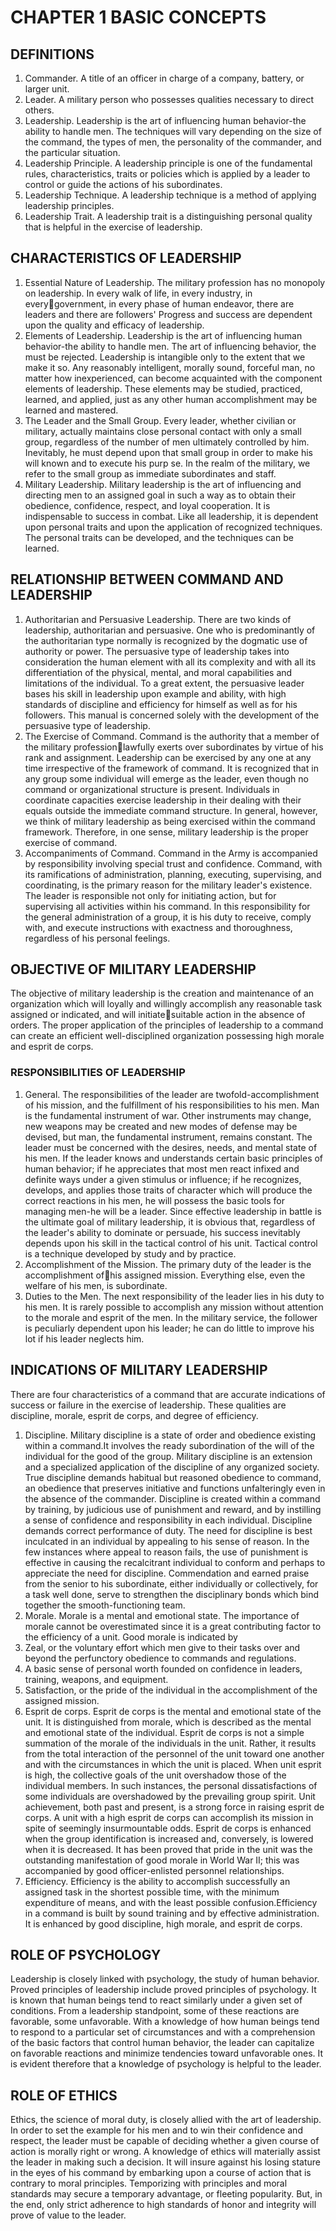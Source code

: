 # CHAPTER 1 BASIC CONCEPTS

## DEFINITIONS

1. Commander. A title of an officer in charge of a company, battery, or larger unit.
2. Leader. A military person who possesses qualities necessary to direct others.
3. Leadership. Leadership is the art of influencing human behavior-the ability to handle men. The techniques will vary depending on the size of the command, the types of men, the personality of the commander, and the particular situation.
4. Leadership Principle. A leadership principle is one of the fundamental rules, characteristics, traits or policies which is applied by a leader to control or guide the actions of his subordinates.
5. Leadership Technique. A leadership technique is a method of applying leadership principles.
6. Leadership Trait. A leadership trait is a distinguishing personal quality that is helpful in the exercise of leadership.

## CHARACTERISTICS OF LEADERSHIP

1. Essential Nature of Leadership. The military profession has no monopoly on leadership. In every walk of life, in every industry, in everygovernment, in every phase of human endeavor, there are leaders and there are followers' Progress and success are dependent upon the quality and efficacy of leadership.
2. Elements of Leadership. Leadership is the art of influencing human behavior-the ability to handle men. The art of influencing behavior, the
must be rejected. Leadership is intangible only to the extent that we make it so. Any reasonably intelligent, morally sound, forceful man, no matter how inexperienced, can become acquainted with the component elements of leadership. These elements may be studied, practiced, learned, and applied, just as any other human accomplishment
may be learned and mastered.
3. The Leader and the Small Group. Every leader, whether civilian or military, actually maintains close personal contact with only a small group, regardless of the number of men ultimately controlled by him. Inevitably, he must depend upon that small group in order to make his will known and to execute his purp se. In the realm of the military, we refer to the small group as immediate subordinates and staff.
4. Military Leadership. Military leadership is the art of influencing and directing men to an assigned goal in such a way as to obtain their obedience, confidence, respect, and loyal cooperation. It is indispensable to success in combat. Like all leadership, it is dependent upon personal traits and upon the application of recognized techniques. The personal traits can be developed, and the techniques can be learned.

## RELATIONSHIP BETWEEN COMMAND AND LEADERSHIP

1. Authoritarian and Persuasive Leadership. There are two kinds of leadership, authoritarian and persuasive. One who is predominantly of the authoritarian type normally is recognized by the dogmatic use of authority or power. The persuasive type of leadership takes into consideration the human element with all its complexity and with all its differentiation of the physical, mental, and moral capabilities and limitations of the individual. To a great extent, the persuasive leader bases his skill in leadership upon example and ability, with high standards of discipline and efficiency for himself as well as for his followers. This manual is concerned solely with the development of the persuasive type of leadership.
1. The Exercise of Command. Command is the authority that a member of the military professionlawfully exerts over subordinates by virtue of his rank and assignment. Leadership can be exercised by any one at any time irrespective of the framework of command. It is recognized that in any group some individual will emerge as the leader, even though no command or organizational structure is present. Individuals in coordinate capacities exercise leadership in their dealing with their equals outside the immediate command structure. In general, however, we think of military leadership as being exercised within the command framework. Therefore, in one sense, military leadership is the proper exercise of command.
1. Accompaniments of Command. Command in the Army is accompanied by responsibility involving special trust and confidence. Command, with its ramifications of administration, planning, executing, supervising, and coordinating, is the primary reason for the military leader's existence. The leader is responsible not only for initiating action, but for supervising all activities within his command. In this responsibility for the general administration of a group, it is his duty to receive, comply with, and execute instructions with exactness and thoroughness, regardless of his personal feelings.

## OBJECTIVE OF MILITARY LEADERSHIP
The objective of military leadership is the creation and maintenance of an organization which will loyally and willingly accomplish any reasonable task assigned or indicated, and will initiatesuitable action in the absence of orders. The proper application of the principles of leadership to a command can create an efficient well-disciplined organization possessing high morale and esprit de corps.

### RESPONSIBILITIES OF LEADERSHIP

1. General. The responsibilities of the leader are twofold-accomplishment of his mission, and the fulfillment of his responsibilities to his men. Man is the fundamental instrument of war. Other instruments may change, new weapons may be created and new modes of defense may be devised, but man, the fundamental instrument, remains constant. The leader must be concerned with the desires, needs, and mental state of his men. If the leader knows and understands certain basic principles of human behavior; if he appreciates that most men react infixed and definite ways under a given stimulus or influence; if he recognizes, develops, and applies those traits of character which will produce the correct reactions in his men, he will possess the basic tools for managing men-he will be a leader. Since effective leadership in battle is the ultimate goal of military leadership, it is obvious that, regardless of the leader's ability to dominate or persuade, his success inevitably depends upon his skill in the tactical control of his unit. Tactical control is a technique developed by study and by practice.
1. Accomplishment of the Mission. The primary duty of the leader is the accomplishment ofhis assigned mission. Everything else, even the welfare of his men, is subordinate.
1. Duties to the Men. The next responsibility of the leader lies in his duty to his men. It is rarely possible to accomplish any mission without attention to the morale and esprit of the men. In the military service, the follower is peculiarly dependent upon his leader; he can do little to improve his lot if his leader neglects him.

## INDICATIONS OF MILITARY LEADERSHIP

There are four characteristics of a command that are accurate indications of success or failure in the exercise of leadership. These qualities are discipline, morale, esprit de corps, and degree of efficiency.

1. Discipline. Military discipline is a state of order and obedience existing within a command.It involves the ready subordination of the will of the individual for the good of the group. Military discipline is an extension and a specialized application of the discipline of any organized society. True discipline demands habitual but reasoned obedience to command, an obedience that preserves initiative and functions unfalteringly even in the absence of the commander. Discipline is created within a command by training, by judicious use of punishment and reward, and by instilling a sense of confidence and responsibility in each individual. Discipline demands correct performance of duty. The need for discipline is best inculcated in an individual by appealing to his sense of reason. In the few instances where appeal to reason fails, the use of punishment is effective in causing the recalcitrant individual to conform and perhaps to appreciate the need for discipline. Commendation and earned praise from the senior to his subordinate, either individually or collectively, for a task well done, serve to strengthen the disciplinary bonds which bind together the smooth-functioning team.
1. Morale. Morale is a mental and emotional state. The importance of morale cannot be overestimated since it is a great contributing factor to the efficiency of a unit. Good morale is indicated by
  1. Zeal, or the voluntary effort which men give to their tasks over and beyond the perfunctory obedience to commands and regulations.
  1. A basic sense of personal worth founded on confidence in leaders, training, weapons, and equipment.
  1. Satisfaction, or the pride of the individual in the accomplishment of the assigned mission.
1. Esprit de corps. Esprit de corps is the mental and emotional state of the unit. It is distinguished from morale, which is described as the mental and emotional state of the individual. Esprit de corps is not a simple summation of the morale of the individuals in the unit. Rather, it results from the total interaction of the personnel of the unit toward one another and with the circumstances in which the unit is placed. When unit esprit is high, the collective goals of the unit overshadow those of the individual members. In such instances, the personal dissatisfactions of some individuals are overshadowed by the prevailing group spirit. Unit achievement, both past and present, is a strong force in raising esprit de corps. A unit with a high esprit de corps can accomplish its mission in spite of seemingly insurmountable odds. Esprit de corps is enhanced when the group identification is increased and, conversely, is lowered when it is decreased. It has been proved that pride in the unit was the outstanding manifestation of good morale in World War II; this was accompanied by good officer-enlisted personnel relationships.
1. Efficiency. Efficiency is the ability to accomplish successfully an assigned task in the shortest possible time, with the minimum expenditure of means, and with the least possible confusion.Efficiency in a command is built by sound training and by effective administration. It is enhanced by good discipline, high morale, and esprit de corps.

## ROLE OF PSYCHOLOGY

Leadership is closely linked with psychology, the study of human behavior. Proved principles of leadership include proved principles of psychology. It is known that human beings tend to react similarly under a given set of conditions. From a leadership standpoint, some of these reactions are favorable, some unfavorable. With a knowledge of how human beings tend to respond to a particular set of circumstances and with a comprehension of the basic factors that control human behavior, the leader can capitalize on favorable reactions and minimize tendencies toward unfavorable ones. It is evident therefore that a knowledge of psychology is helpful to the leader.

## ROLE OF ETHICS

Ethics, the science of moral duty, is closely allied with the art of leadership. In order to set the example for his men and to win their confidence and respect, the leader must be capable of deciding whether a given course of action is morally right or wrong. A knowledge of ethics will materially assist the leader in making such a decision. It will insure against his losing stature in the eyes of his command by embarking upon a course of action that is contrary to moral principles. Temporizing with principles and moral standards may secure a temporary advantage, or fleeting popularity. But, in the end, only strict adherence to high standards of honor and integrity will prove of value to the leader.
